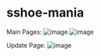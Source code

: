 # sshoe-mania

Main Pages:
![image](https://user-images.githubusercontent.com/62990411/125715502-505bc12e-3637-42cc-bd70-5632718c79ae.png)
![image](https://user-images.githubusercontent.com/62990411/125715619-0ab5c40d-c989-42f1-8a51-31978b74ee28.png)

Update Page: ![image](https://user-images.githubusercontent.com/62990411/125715552-1b627071-426d-415f-8db6-0dfc886234e3.png)

